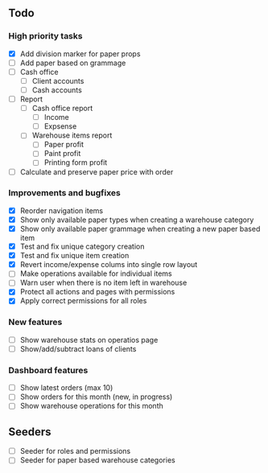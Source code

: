 ## Todo
### High priority tasks
- [x] Add division marker for paper props
- [ ] Add paper based on grammage
- [ ] Cash office
  - [ ] Client accounts
  - [ ] Cash accounts
- [ ] Report
  - [ ] Cash office report
    - [ ] Income
    - [ ] Expsense
  - [ ] Warehouse items report
    - [ ] Paper profit
    - [ ] Paint profit
    - [ ] Printing form profit
- [ ] Calculate and preserve paper price with order
### Improvements and bugfixes
- [x] Reorder navigation items
- [x] Show only available paper types when creating a warehouse category
- [x] Show only available paper grammage when creating a new paper based item
- [x] Test and fix unique category creation
- [x] Test and fix unique item creation
- [x] Revert income/expense colums into single row layout
- [ ] Make operations available for individual items
- [ ] Warn user when there is no item left in warehouse
- [x] Protect all actions and pages with permissions
- [x] Apply correct permissions for all roles
### New features
- [ ] Show warehouse stats on operatios page
- [ ] Show/add/subtract loans of clients
### Dashboard features
- [ ] Show latest orders (max 10)
- [ ] Show orders for this month (new, in progress)
- [ ] Show warehouse operations for this month

## Seeders
- [ ] Seeder for roles and permissions
- [ ] Seeder for paper based warehouse categories